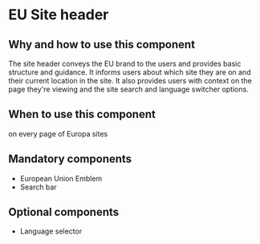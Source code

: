# EU Site header

## Why and how to use this component

The site header conveys the EU brand to the users and provides basic structure and guidance. It informs users about which site they are on and their current location in the site. It also provides users with context on the page they're viewing and the site search and language switcher options.

## When to use this component

on every page of Europa sites

## Mandatory components
- European Union Emblem
- Search bar

## Optional components
- Language selector
